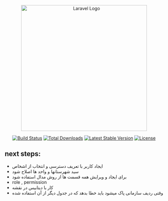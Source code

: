 <p align="center"><a href="https://laravel.com" target="_blank"><img src="https://raw.githubusercontent.com/laravel/art/master/logo-lockup/5%20SVG/2%20CMYK/1%20Full%20Color/laravel-logolockup-cmyk-red.svg" width="400" alt="Laravel Logo"></a></p>

<p align="center">
<a href="https://github.com/laravel/framework/actions"><img src="https://github.com/laravel/framework/workflows/tests/badge.svg" alt="Build Status"></a>
<a href="https://packagist.org/packages/laravel/framework"><img src="https://img.shields.io/packagist/dt/laravel/framework" alt="Total Downloads"></a>
<a href="https://packagist.org/packages/laravel/framework"><img src="https://img.shields.io/packagist/v/laravel/framework" alt="Latest Stable Version"></a>
<a href="https://packagist.org/packages/laravel/framework"><img src="https://img.shields.io/packagist/l/laravel/framework" alt="License"></a>
</p>
<h2>
    next steps:
</h2>
<ul>
    <li>
        ایجاد کاربر با تعریف دسترسی و انتخاب از اشخاص
    </li>
    <li>
        سید شهرستانها و واحد ها اصلاح شود
    </li>    
    <li>
        برای ایجاد و ویرایش همه قسمت ها از روش مدال استفاده شود
    </li>        
    <li>
        role , permission
    </li>
    <li>
        کار با دیتابیس در نقشه
    </li>
    <li>
       وقتی ردیف سازمانی پاک میشود باید خطا بدهد که در جدول دیگر از آن استفاده شده
    </li>
</ul>

